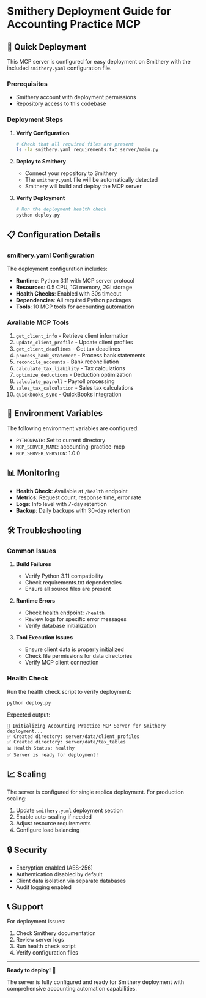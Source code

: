 # Smithery Deployment Guide for Accounting Practice MCP

## 🚀 Quick Deployment

This MCP server is configured for easy deployment on Smithery with the included `smithery.yaml` configuration file.

### Prerequisites

- Smithery account with deployment permissions
- Repository access to this codebase

### Deployment Steps

1. **Verify Configuration**
   ```bash
   # Check that all required files are present
   ls -la smithery.yaml requirements.txt server/main.py
   ```

2. **Deploy to Smithery**
   - Connect your repository to Smithery
   - The `smithery.yaml` file will be automatically detected
   - Smithery will build and deploy the MCP server

3. **Verify Deployment**
   ```bash
   # Run the deployment health check
   python deploy.py
   ```

## 📋 Configuration Details

### smithery.yaml Configuration

The deployment configuration includes:

- **Runtime**: Python 3.11 with MCP server protocol
- **Resources**: 0.5 CPU, 1Gi memory, 2Gi storage
- **Health Checks**: Enabled with 30s timeout
- **Dependencies**: All required Python packages
- **Tools**: 10 MCP tools for accounting automation

### Available MCP Tools

1. `get_client_info` - Retrieve client information
2. `update_client_profile` - Update client profiles
3. `get_client_deadlines` - Get tax deadlines
4. `process_bank_statement` - Process bank statements
5. `reconcile_accounts` - Bank reconciliation
6. `calculate_tax_liability` - Tax calculations
7. `optimize_deductions` - Deduction optimization
8. `calculate_payroll` - Payroll processing
9. `sales_tax_calculation` - Sales tax calculations
10. `quickbooks_sync` - QuickBooks integration

## 🔧 Environment Variables

The following environment variables are configured:

- `PYTHONPATH`: Set to current directory
- `MCP_SERVER_NAME`: accounting-practice-mcp
- `MCP_SERVER_VERSION`: 1.0.0

## 📊 Monitoring

- **Health Check**: Available at `/health` endpoint
- **Metrics**: Request count, response time, error rate
- **Logs**: Info level with 7-day retention
- **Backup**: Daily backups with 30-day retention

## 🛠️ Troubleshooting

### Common Issues

1. **Build Failures**
   - Verify Python 3.11 compatibility
   - Check requirements.txt dependencies
   - Ensure all source files are present

2. **Runtime Errors**
   - Check health endpoint: `/health`
   - Review logs for specific error messages
   - Verify database initialization

3. **Tool Execution Issues**
   - Ensure client data is properly initialized
   - Check file permissions for data directories
   - Verify MCP client connection

### Health Check

Run the health check script to verify deployment:

```bash
python deploy.py
```

Expected output:
```
🚀 Initializing Accounting Practice MCP Server for Smithery deployment...
✅ Created directory: server/data/client_profiles
✅ Created directory: server/data/tax_tables
📊 Health Status: healthy
✅ Server is ready for deployment!
```

## 📈 Scaling

The server is configured for single replica deployment. For production scaling:

1. Update `smithery.yaml` deployment section
2. Enable auto-scaling if needed
3. Adjust resource requirements
4. Configure load balancing

## 🔒 Security

- Encryption enabled (AES-256)
- Authentication disabled by default
- Client data isolation via separate databases
- Audit logging enabled

## 📞 Support

For deployment issues:

1. Check Smithery documentation
2. Review server logs
3. Run health check script
4. Verify configuration files

---

**Ready to deploy!** 🚀

The server is fully configured and ready for Smithery deployment with comprehensive accounting automation capabilities.
